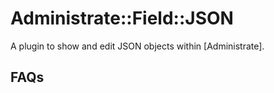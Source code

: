 # Administrate::Field::JSON

A plugin to show and edit JSON objects within [Administrate].

## FAQs

